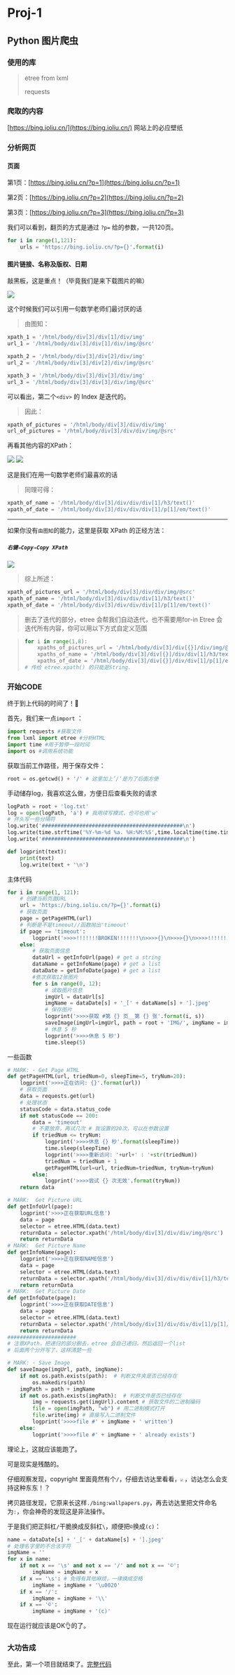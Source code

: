 # Proj-1

## Python 图片爬虫

### 使用的库

> etree from lxml
>
> requests

### 爬取的内容
[https://bing.ioliu.cn/](https://bing.ioliu.cn/) 网站上的必应壁纸

### 分析网页

#### 页面
第1页：[https://bing.ioliu.cn/?p=1](https://bing.ioliu.cn/?p=1)

第2页：[https://bing.ioliu.cn/?p=2](https://bing.ioliu.cn/?p=2)

第3页：[https://bing.ioliu.cn/?p=3](https://bing.ioliu.cn/?p=3)

我们可以看到，翻页的方式是通过 `?p=` 给的参数，一共120页。

```python
for i in range(1,121):
    urls = 'https://bing.ioliu.cn/?p={}'.format(i)
```

#### 图片链接、名称及版权、日期

敲黑板，这是重点！（毕竟我们是来下载图片的嘛）

<img src="https://github.com/unouprimeOder/PlayWithPython/blob/master/Proj-1/img/img_xpath_of_pic_url.png" />

这个时候我们可以引用一句数学老师们最讨厌的话

> 由图知：

```python
xpath_1 = '/html/body/div[3]/div[1]/div/img'
url_1 = '/html/body/div[3]/div[1]/div/img/@src'

xpath_2 = '/html/body/div[3]/div[2]/div/img'
url_2 = '/html/body/div[3]/div[2]/div/img/@src'

xpath_3 = '/html/body/div[3]/div[3]/div/img'
url_3 = '/html/body/div[3]/div[3]/div/img/@src'
```

可以看出，第二个`<div>` 的 Index 是迭代的。

> 因此：

```python
xpath_of_pictures = '/html/body/div[3]/div/div/img'
url_of_pictures = '/html/body/div[3]/div/div/img/@src'
```
再看其他内容的XPath：

<img src="https://github.com/unouprimeOder/PlayWithPython/blob/master/Proj-1/img/img_xpath_of_pic_name_and_copyright.png" />

<img src="https://github.com/unouprimeOder/PlayWithPython/blob/master/Proj-1/img/img_xpath_of_pic_date.png" />

这是我们在用一句数学老师们最喜欢的话

> 同理可得：

```python
xpath_of_name = '/html/body/div[3]/div/div/div[1]/h3/text()'
xpath_of_date = '/html/body/div[3]/div/div/div[1]/p[1]/em/text()'
```
------
如果你没有`由图知`的能力，这里是获取 XPath 的正经方法：

##### **`右键⇒Copy⇒Copy XPath`**

<img src="https://github.com/unouprimeOder/PlayWithPython/blob/master/Proj-1/img/img_copy_xpath.png" />

> 综上所述：

```python
xpath_of_pictures_url = '/html/body/div[3]/div/div/img/@src'
xpath_of_name = '/html/body/div[3]/div/div/div[1]/h3/text()'
xpath_of_date = '/html/body/div[3]/div/div/div[1]/p[1]/em/text()'
```
> 删去了迭代的部分，etree 会帮我们自动迭代，也不需要用for-in
> Etree 会迭代所有内容，你可以用以下方式自定义范围

> ```python
> for i in range(1,8):
>     xpaths_of_pictures_url = '/html/body/div[3]/div[{}]/div/img/@src'.format(i)
>     xpaths_of_name = '/html/body/div[3]/div[{}]/div/div[1]/h3/text()'.format(i)
>     xpaths_of_date = '/html/body/div[3]/div[{}]/div/div[1]/p[1]/em/text()'.format(i)
> # 传给 etree.xpath() 的只能是String.
> ```

### 开始CODE

终于到上代码的时间了！🎉

首先，我们来一点`import` ：

```python
import requests #获取文件
from lxml import etree #分析HTML
import time #用于暂停一段时间
import os #调用系统功能
```

获取当前工作路径，用于保存文件：

```python
root = os.getcwd() + '/' # 这里加上’/‘是为了后面方便
```

手动储存log，我喜欢这么做，方便日后查看失败的请求

```python
logPath = root + 'log.txt'
log = open(logPath, 'a') # 我用续写模式，也可也用'w'
# 开头写一些分隔符
log.write('#############################################\n')
log.write(time.strftime('%Y-%m-%d %a. %H:%M:%S',time.localtime(time.time()))) # 写入时间
log.write('#############################################\n')

def logprint(text):
    print(text)
    log.write(text + '\n')
```

主体代码

```python
for i in range(1, 121):
    # 创建当前页面URL
    url = 'https://bing.ioliu.cn/?p={}'.format(i)
    # 获取页面
    page = getPageHTML(url)
    # 判断是不是timeout//函数抛出'timeout'
    if page == 'timeout':
        logprint('>>>>!!!!!!!BROKEN!!!!!!!\n>>>>{}\n>>>>{}\n>>>>!!!!!!!BROKEN!!!!!!!'.format(url, time.strftime('%Y-%m-%d %a. %H:%M:%S',time.localtime(time.time()))))
    else:
        # 获取页面信息
        dataUrl = getInfoUrl(page) # get a string
        dataName = getInfoName(page) # get a list
        dataDate = getInfoDate(page) # get a list
        #依次获取12张图片
        for s in range(0, 12):
            # 读取图片信息
            imgUrl = dataUrl[s]
            imgName = dataDate[s] + '_[' + dataName[s] + '].jpeg'
            # 保存图片
            logprint('>>>>获取 #第 {} 页__第 {} 张'.format(i, s))
            saveImage(imgUrl=imgUrl, path = root + 'IMG/', imgName = imgName)
            # 休息 5 秒
            logprint('>>>>休息 5 秒')
            time.sleep(5)
```

一些函数

```python
# MARK: - Get Page HTML
def getPageHTML(url, triedNum=0, sleepTime=5, tryNum=20):
    logprint('>>>>正在访问: {}'.format(url))
    # 获取页面
    data = requests.get(url)
    # 处理状态
    statusCode = data.status_code
    if not statusCode == 200:
        data = 'timeout'
        # 不要放弃，再试几次 # 我设置的20次，可以在参数设置
        if triedNum <= tryNum:
            logprint('>>>>休息 {} 秒'.format(sleepTime))
            time.sleep(sleepTime)
            logprint('>>>>重新访问: '+url+' : '+str(triedNum))
            triedNum = triedNum + 1
            getPageHTML(url=url, triedNum=triedNum, tryNum=tryNum)
        else:
            logprint('>>>>尝试 {} 次无效'.format(tryNum))
    return data
```

```python
# MARK:  Get Picture URL
def getInfoUrl(page):
    logprint('>>>>正在获取URL信息')
    data = page
    selector = etree.HTML(data.text)
    returnData = selector.xpath('/html/body/div[3]/div/div/img/@src')
    return returnData
# MARK:  Get Picture Name
def getInfoName(page):
    logprint('>>>>正在获取NAME信息')
    data = page
    selector = etree.HTML(data.text)
    returnData = selector.xpath('/html/body/div[3]/div/div/div[1]/h3/text()')
    return returnData
# MARK:  Get Picture Date
def getInfoDate(page):
    logprint('>>>>正在获取DATE信息')
    data = page
    selector = etree.HTML(data.text)
    returnData = selector.xpath('/html/body/div[3]/div/div/div[1]/p[1]/em/text()')
    return returnData
######################
# 注意XPath，把递归的部分删去，etree 会自己递归，然后返回一个list
# 后面两个分开写了，这样清楚一些
```

```python
# MARK: - Save Image
def saveImage(imgUrl, path, imgName):
    if not os.path.exists(path):  # 判断文件夹是否已经存在
        os.makedirs(path)
    imgPath = path + imgName
    if not os.path.exists(imgPath):  # 判断文件是否已经存在
        img = requests.get(imgUrl).content # 获取文件的二进制编码
        file = open(imgPath, "wb") # 用二进制模式打开
        file.write(img) # 直接写入二进制文件
        logprint('>>>>file #' + imgName + ' written')
    else:
        logprint('>>>>file #' + imgName + ' already exists')
```

理论上，这就应该能跑了。

可是现实是残酷的。

仔细观察发现，copyright 里面竟然有个`/`，仔细去访达里看看，<img src="https://github.com/unouprimeOder/PlayWithPython/blob/master/Proj-1/img/img_slash.png" style="zoom:35%;" /> ，访达怎么会支持这种东东！？

拷贝路径发现，它原来长这样`./bing:wallpapers.py`，再去访达里把文件命名为`:`，你会神奇的发现这是非法操作。

于是我们把正斜杠`/`干脆换成反斜杠`\`，顺便把`©`换成`(c)`：

```python
name = dataDate[s] + '_[' + dataName[s] + '].jpeg'
# 处理名字里的不合法字符
imgName = ''
for x in name:
	if not x == '\s' and not x == '/' and not x == '©':
		imgName = imgName + x
	if x == '\s': # 免得有其他麻烦，一律换成空格
		imgName = imgName + '\u0020'
	if x == '/':
		imgName = imgName + '\\'
	if x == '©':
        imgName = imgName + '(c)'
```
现在运行就应该是OK👌的了。

### 大功告成
至此，第一个项目就结束了。[完整代码](https://github.com/unouprimeOder/PlayWithPython/blob/master/Proj-1/bingWallpapers.py)



